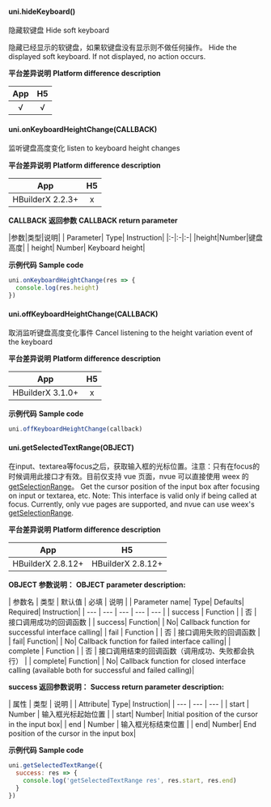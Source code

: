 #### uni.hideKeyboard()

隐藏软键盘
Hide soft keyboard

隐藏已经显示的软键盘，如果软键盘没有显示则不做任何操作。
Hide the displayed soft keyboard. If not displayed, no action occurs.

**平台差异说明**
**Platform difference description**

|App|H5|
|:-:|:-:|
|√|√|


#### uni.onKeyboardHeightChange(CALLBACK)

监听键盘高度变化
listen to keyboard height changes

**平台差异说明**
**Platform difference description**

|App|H5|
|:-:|:-:|
|HBuilderX 2.2.3+|x|

**CALLBACK 返回参数**
**CALLBACK return parameter**

|参数|类型|说明|
| Parameter| Type| Instruction|
|:-|:-|:-|
|height|Number|键盘高度|
| height| Number| Keyboard height|

**示例代码**
**Sample code**

```js
uni.onKeyboardHeightChange(res => {
  console.log(res.height)
})
```

#### uni.offKeyboardHeightChange(CALLBACK)

取消监听键盘高度变化事件
Cancel listening to the height variation event of the keyboard

**平台差异说明**
**Platform difference description**

|App|H5|
|:-:|:-:|
|HBuilderX 3.1.0+|x|

**示例代码**
**Sample code**

```js
uni.offKeyboardHeightChange(callback)
```

#### uni.getSelectedTextRange(OBJECT)

在input、textarea等focus之后，获取输入框的光标位置。注意：只有在focus的时候调用此接口才有效。目前仅支持 vue 页面，nvue 可以直接使用 weex 的 [getSelectionRange](https://weex.apache.org/zh/docs/components/input.html#getSelectionRange)。
Get the cursor position of the input box after focusing on input or textarea, etc. Note: This interface is valid only if being called at focus. Currently, only vue pages are supported, and nvue can use weex's [getSelectionRange](https://weex.apache.org/zh/docs/components/input.html#getSelectionRange).

**平台差异说明**
**Platform difference description**

|App|H5|
|:-:|:-:|
|HBuilderX 2.8.12+|HBuilderX 2.8.12+|

**OBJECT 参数说明：**
**OBJECT parameter description:**

| 参数名 | 类型 | 默认值 | 必填 | 说明 |
| Parameter name| Type| Defaults| Required| Instruction|
| --- | --- | --- | --- | --- |
| success | Function |  | 否 | 接口调用成功的回调函数 |
| success| Function| | No| Callback function for successful interface calling|
| fail | Function |  | 否 | 接口调用失败的回调函数 |
| fail| Function| | No| Callback function for failed interface calling|
| complete | Function |  | 否 | 接口调用结束的回调函数（调用成功、失败都会执行） |
| complete| Function| | No| Callback function for closed interface calling (available both for successful and failed calling)|

**success 返回参数说明：**
**Success return parameter description:**

| 属性 | 类型 | 说明 |
| Attribute| Type| Instruction|
| --- | --- | --- |
| start | Number | 输入框光标起始位置 |
| start| Number| Initial position of the cursor in the input box|
| end | Number | 输入框光标结束位置 |
| end| Number| End position of the cursor in the input box|

**示例代码**
**Sample code**

```js
uni.getSelectedTextRange({
  success: res => {
    console.log('getSelectedTextRange res', res.start, res.end)
  }
})
```
